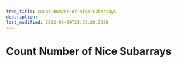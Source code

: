 ```yaml
---
tree_title: count-number-of-nice-subarrays
description: 
last_modified: 2022-06-09T21:23:28.2328
---
```


# Count Number of Nice Subarrays
